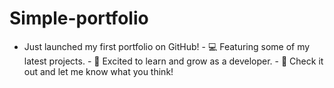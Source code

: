 # Simple-portfolio
- Just launched my first portfolio on GitHub! - 💻 Featuring some of my latest projects. - 🌱 Excited to learn and grow as a developer. - 🔗 Check it out and let me know what you think! 
